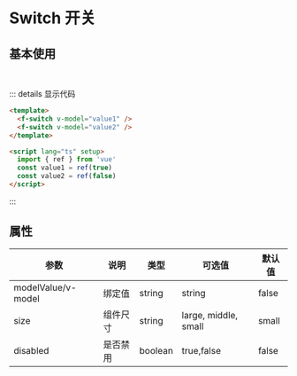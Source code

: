 # Switch 开关

## 基本使用

<f-switch v-model="value1" />
<br />
<f-switch v-model="value2" />

::: details 显示代码

```html
<template>
  <f-switch v-model="value1" />
  <f-switch v-model="value2" />
</template>

<script lang="ts" setup>
  import { ref } from 'vue'
  const value1 = ref(true)
  const value2 = ref(false)
</script>
```

:::

## 属性

| 参数               | 说明     | 类型    | 可选值               | 默认值 |
| ------------------ | -------- | ------- | -------------------- | ------ |
| modelValue/v-model | 绑定值   | string  | string               | false  |
| size               | 组件尺寸 | string  | large, middle, small | small  |
| disabled           | 是否禁用 | boolean | true,false           | false  |

<script setup>
  import { ref } from 'vue'
  const value1 = ref(true)
  const value2 = ref(false)
</script>
